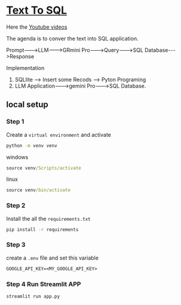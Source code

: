 # [Text To SQL](https://www.youtube.com/watch?v=wFdFLWc-W4k&t=488s)

Here the [Youtube videos](https://www.youtube.com/watch?v=wFdFLWc-W4k)

The agenda is to conver the text into SQL application.

Prompt--->LLM--->GRmini Pro--->Query--->SQL Database--->Response


Implementation

1. SQLlite --> Insert some Recods --> Pyton Programing
2. LLM Application--->gemini Pro--->SQL Database.


## local setup
### Step 1
Create a `virtual environment` and activate
```cmd
python -m venv venv
```
windows
```cmd
source venv/Scripts/activate
```
linux
```cmd
source venv/bin/activate
```

### Step 2
Install the all the `requirements.txt`
```cmd
pip install -r requirements
```

### Step 3
create a `.env` file and set this variable
```cmd
GOOGLE_API_KEY=<MY_GOOGLE_API_KEY>
```
### Step 4 Run Streamlit APP
```cmd
streamlit run app.py
```
